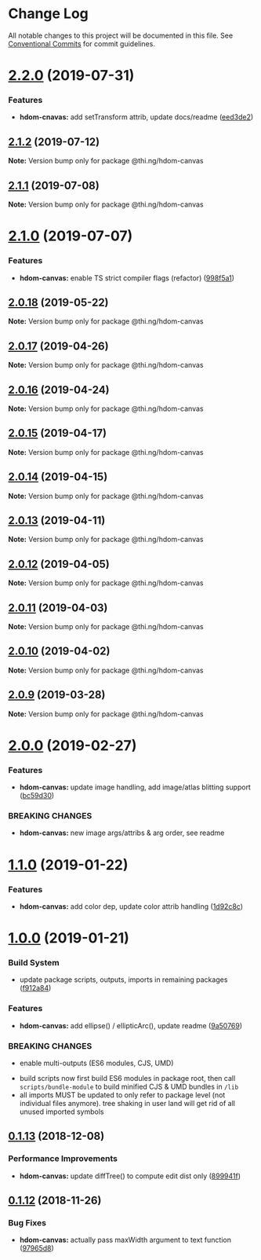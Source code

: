 # Change Log

All notable changes to this project will be documented in this file.
See [Conventional Commits](https://conventionalcommits.org) for commit guidelines.

# [2.2.0](https://github.com/thi-ng/umbrella/compare/@thi.ng/hdom-canvas@2.1.2...@thi.ng/hdom-canvas@2.2.0) (2019-07-31)


### Features

* **hdom-cnavas:** add setTransform attrib, update docs/readme ([eed3de2](https://github.com/thi-ng/umbrella/commit/eed3de2))





## [2.1.2](https://github.com/thi-ng/umbrella/compare/@thi.ng/hdom-canvas@2.1.1...@thi.ng/hdom-canvas@2.1.2) (2019-07-12)

**Note:** Version bump only for package @thi.ng/hdom-canvas





## [2.1.1](https://github.com/thi-ng/umbrella/compare/@thi.ng/hdom-canvas@2.1.0...@thi.ng/hdom-canvas@2.1.1) (2019-07-08)

**Note:** Version bump only for package @thi.ng/hdom-canvas





# [2.1.0](https://github.com/thi-ng/umbrella/compare/@thi.ng/hdom-canvas@2.0.18...@thi.ng/hdom-canvas@2.1.0) (2019-07-07)


### Features

* **hdom-canvas:** enable TS strict compiler flags (refactor) ([998f5a1](https://github.com/thi-ng/umbrella/commit/998f5a1))





## [2.0.18](https://github.com/thi-ng/umbrella/compare/@thi.ng/hdom-canvas@2.0.17...@thi.ng/hdom-canvas@2.0.18) (2019-05-22)

**Note:** Version bump only for package @thi.ng/hdom-canvas





## [2.0.17](https://github.com/thi-ng/umbrella/compare/@thi.ng/hdom-canvas@2.0.16...@thi.ng/hdom-canvas@2.0.17) (2019-04-26)

**Note:** Version bump only for package @thi.ng/hdom-canvas





## [2.0.16](https://github.com/thi-ng/umbrella/compare/@thi.ng/hdom-canvas@2.0.15...@thi.ng/hdom-canvas@2.0.16) (2019-04-24)

**Note:** Version bump only for package @thi.ng/hdom-canvas





## [2.0.15](https://github.com/thi-ng/umbrella/compare/@thi.ng/hdom-canvas@2.0.14...@thi.ng/hdom-canvas@2.0.15) (2019-04-17)

**Note:** Version bump only for package @thi.ng/hdom-canvas





## [2.0.14](https://github.com/thi-ng/umbrella/compare/@thi.ng/hdom-canvas@2.0.13...@thi.ng/hdom-canvas@2.0.14) (2019-04-15)

**Note:** Version bump only for package @thi.ng/hdom-canvas





## [2.0.13](https://github.com/thi-ng/umbrella/compare/@thi.ng/hdom-canvas@2.0.12...@thi.ng/hdom-canvas@2.0.13) (2019-04-11)

**Note:** Version bump only for package @thi.ng/hdom-canvas





## [2.0.12](https://github.com/thi-ng/umbrella/compare/@thi.ng/hdom-canvas@2.0.11...@thi.ng/hdom-canvas@2.0.12) (2019-04-05)

**Note:** Version bump only for package @thi.ng/hdom-canvas





## [2.0.11](https://github.com/thi-ng/umbrella/compare/@thi.ng/hdom-canvas@2.0.10...@thi.ng/hdom-canvas@2.0.11) (2019-04-03)

**Note:** Version bump only for package @thi.ng/hdom-canvas





## [2.0.10](https://github.com/thi-ng/umbrella/compare/@thi.ng/hdom-canvas@2.0.9...@thi.ng/hdom-canvas@2.0.10) (2019-04-02)

**Note:** Version bump only for package @thi.ng/hdom-canvas





## [2.0.9](https://github.com/thi-ng/umbrella/compare/@thi.ng/hdom-canvas@2.0.8...@thi.ng/hdom-canvas@2.0.9) (2019-03-28)

**Note:** Version bump only for package @thi.ng/hdom-canvas







# [2.0.0](https://github.com/thi-ng/umbrella/compare/@thi.ng/hdom-canvas@1.1.6...@thi.ng/hdom-canvas@2.0.0) (2019-02-27)


### Features

* **hdom-canvas:** update image handling, add image/atlas blitting support ([bc59d30](https://github.com/thi-ng/umbrella/commit/bc59d30))


### BREAKING CHANGES

* **hdom-canvas:** new image args/attribs & arg order, see readme



# [1.1.0](https://github.com/thi-ng/umbrella/compare/@thi.ng/hdom-canvas@1.0.1...@thi.ng/hdom-canvas@1.1.0) (2019-01-22)


### Features

* **hdom-canvas:** add color dep, update color attrib handling ([1d92c8c](https://github.com/thi-ng/umbrella/commit/1d92c8c))



# [1.0.0](https://github.com/thi-ng/umbrella/compare/@thi.ng/hdom-canvas@0.1.20...@thi.ng/hdom-canvas@1.0.0) (2019-01-21)


### Build System

* update package scripts, outputs, imports in remaining packages ([f912a84](https://github.com/thi-ng/umbrella/commit/f912a84))


### Features

* **hdom-canvas:** add ellipse() / ellipticArc(), update readme ([9a50769](https://github.com/thi-ng/umbrella/commit/9a50769))


### BREAKING CHANGES

* enable multi-outputs (ES6 modules, CJS, UMD)

- build scripts now first build ES6 modules in package root, then call
  `scripts/bundle-module` to build minified CJS & UMD bundles in `/lib`
- all imports MUST be updated to only refer to package level
  (not individual files anymore). tree shaking in user land will get rid of
  all unused imported symbols


## [0.1.13](https://github.com/thi-ng/umbrella/compare/@thi.ng/hdom-canvas@0.1.12...@thi.ng/hdom-canvas@0.1.13) (2018-12-08)


### Performance Improvements

* **hdom-canvas:** update diffTree() to compute edit dist only ([899941f](https://github.com/thi-ng/umbrella/commit/899941f))


## [0.1.12](https://github.com/thi-ng/umbrella/compare/@thi.ng/hdom-canvas@0.1.11...@thi.ng/hdom-canvas@0.1.12) (2018-11-26)


### Bug Fixes

* **hdom-canvas:** actually pass maxWidth argument to text function ([97965d8](https://github.com/thi-ng/umbrella/commit/97965d8))
